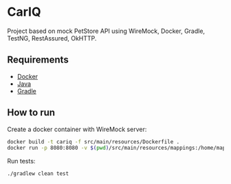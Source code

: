 # CarIQ

Project based on mock PetStore API using WireMock, Docker, Gradle, TestNG, RestAssured, OkHTTP.

## Requirements

- [Docker](https://www.docker.com/)
- [Java](https://www.oracle.com/java/technologies/javase-downloads.html)
- [Gradle](https://gradle.org/)

## How to run
Create a docker container with WireMock server:
```bash
docker build -t cariq -f src/main/resources/Dockerfile .
docker run -p 8080:8080 -v $(pwd)/src/main/resources/mappings:/home/mappings cariq
```
Run tests:
```bash
./gradlew clean test
```
